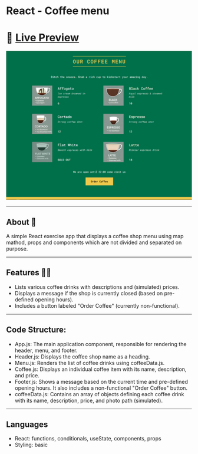 # React - Coffee menu

# 🔗 [Live Preview]()

![Design preview](./public/preview.png)

---

## About 👋

A simple React exercise app that displays a coffee shop menu using map mathod, props and components which are not divided and separated on purpose.

---

## Features 👨‍💻

- Lists various coffee drinks with descriptions and (simulated) prices.
- Displays a message if the shop is currently closed (based on pre-defined opening hours).
- Includes a button labeled "Order Coffee" (currently non-functional).

---

## Code Structure:

- App.js: The main application component, responsible for rendering the header, menu, and footer.
- Header.js: Displays the coffee shop name as a heading.
- Menu.js: Renders the list of coffee drinks using coffeeData.js.
- Coffee.js: Displays an individual coffee item with its name, description, and price.
- Footer.js: Shows a message based on the current time and pre-defined opening hours. It also includes a non-functional "Order Coffee" button.
- coffeeData.js: Contains an array of objects defining each coffee drink with its name, description, price, and photo path (simulated).

---

## Languages

- React: functions, conditionals, useState, components, props
- Styling: basic 
